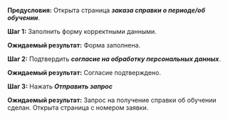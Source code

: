 **Предусловия:**
Открыта страница ***заказа справки о периоде/об обучении***.

**Шаг 1:**
Заполнить форму корректными данными.

**Ожидаемый результат:**
Форма заполнена.

**Шаг 2:**
Подтвердить ***согласие на обработку персональных данных***.

**Ожидаемый результат:**
Согласие подтверждено.

**Шаг 3:**
Нажать ***Отправить запрос***

**Ожидаемый результат:**
Запрос на получение справки об обучении сделан.
Открыта страница с номером заявки.